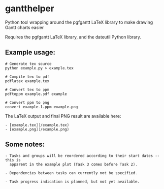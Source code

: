 # gantthelper
Python tool wrapping around the pgfgantt LaTeX library to make drawing Gantt charts easier

Requires the pgfgantt LaTeX library, and the dateutil Python library.

## Example usage:

    # Generate tex source
    python example.py > example.tex
    
    # Compile tex to pdf
    pdflatex example.tex
    
    # Convert tex to ppm
    pdftoppm example.pdf example
    
    # Convert ppm to png
    convert example-1.ppm example.png

The LaTeX output and final PNG result are available here:

    - [example.tex](/example.tex)
    - [example.png](/example.png)

## Some notes:

    - Tasks and groups will be reordered according to their start dates -- this is
      apparent in the example plot (Task 3 comes before Task 2).
      
    - Dependencies between tasks can currently not be specified.
    
    - Task progress indication is planned, but not yet available.
